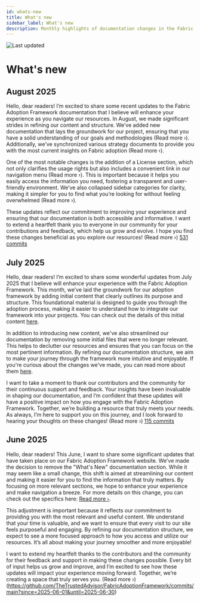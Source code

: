 ```yaml
---
id: whats-new
title: What's new
sidebar_label: What's new
description: Monthly highlights of documentation changes in the Fabric Adoption Framework.
---
```


![Last updated](https://img.shields.io/badge/last%20updated-"2025--08--08-brightgreen)

# What's new

## August 2025

Hello, dear readers! I’m excited to share some recent updates to the Fabric Adoption Framework documentation that I believe will enhance your experience as you navigate our resources. In August, we made significant strides in refining our content and structure. We’ve added new documentation that lays the groundwork for our project, ensuring that you have a solid understanding of our goals and methodologies (Read more ›). Additionally, we’ve synchronized various strategy documents to provide you with the most current insights on Fabric adoption (Read more ›). 

One of the most notable changes is the addition of a License section, which not only clarifies the usage rights but also includes a convenient link in our navigation menu (Read more ›). This is important because it helps you easily access the information you need, fostering a transparent and user-friendly environment. We’ve also collapsed sidebar categories for clarity, making it simpler for you to find what you’re looking for without feeling overwhelmed (Read more ›). 

These updates reflect our commitment to improving your experience and ensuring that our documentation is both accessible and informative. I want to extend a heartfelt thank you to everyone in our community for your contributions and feedback, which help us grow and evolve. I hope you find these changes beneficial as you explore our resources! (Read more ›) [531 commits](https://github.com/TheTrustedAdvisor/FabricAdoptionFramework/commits/main?since=2025-08-01&until=2025-08-31)

## July 2025

Hello, dear readers! I’m excited to share some wonderful updates from July 2025 that I believe will enhance your experience with the Fabric Adoption Framework. This month, we’ve laid the groundwork for our adoption framework by adding initial content that clearly outlines its purpose and structure. This foundational material is designed to guide you through the adoption process, making it easier to understand how to integrate our framework into your projects. You can check out the details of this initial content [here](https://fabricadoptionframework.com/about/changes/2025-07-20-b6ea8bd71edcd6fcab2d774df9ea7b7b415bcbc2.md).

In addition to introducing new content, we've also streamlined our documentation by removing some initial files that were no longer relevant. This helps to declutter our resources and ensures that you can focus on the most pertinent information. By refining our documentation structure, we aim to make your journey through the framework more intuitive and enjoyable. If you're curious about the changes we've made, you can read more about them [here](https://fabricadoptionframework.com/about/changes/2025-07-20-3948fa7bc9ab671af8690e6527e831adebbec1dc.md).

I want to take a moment to thank our contributors and the community for their continuous support and feedback. Your insights have been invaluable in shaping our documentation, and I’m confident that these updates will have a positive impact on how you engage with the Fabric Adoption Framework. Together, we’re building a resource that truly meets your needs. As always, I’m here to support you on this journey, and I look forward to hearing your thoughts on these changes! (Read more ›) [115 commits](https://github.com/TheTrustedAdvisor/FabricAdoptionFramework/commits/main?since=2025-07-01&until=2025-07-31)

## June 2025

Hello, dear readers! This June, I want to share some significant updates that have taken place on our Fabric Adoption Framework website. We've made the decision to remove the "What's New" documentation section. While it may seem like a small change, this shift is aimed at streamlining our content and making it easier for you to find the information that truly matters. By focusing on more relevant sections, we hope to enhance your experience and make navigation a breeze. For more details on this change, you can check out the specifics here: [Read more ›](https://fabricadoptionframework.com/about/changes/2025-06-03-5a7d4f72ccbbd73c700b77c1b485216d1e29c0ea.md).

This adjustment is important because it reflects our commitment to providing you with the most relevant and useful content. We understand that your time is valuable, and we want to ensure that every visit to our site feels purposeful and engaging. By refining our documentation structure, we expect to see a more focused approach to how you access and utilize our resources. It’s all about making your journey smoother and more enjoyable!

I want to extend my heartfelt thanks to the contributors and the community for their feedback and support in making these changes possible. Every bit of input helps us grow and improve, and I’m excited to see how these updates will impact your experience moving forward. Together, we’re creating a space that truly serves you. (Read more ›)(https://github.com/TheTrustedAdvisor/FabricAdoptionFramework/commits/main?since=2025-06-01&until=2025-06-30)
